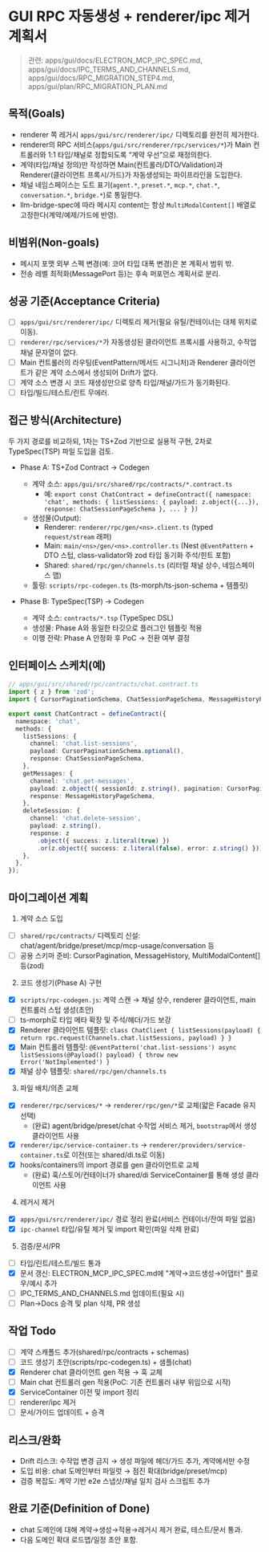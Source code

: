 # GUI RPC 자동생성 + renderer/ipc 제거 계획서

> 관련: apps/gui/docs/ELECTRON_MCP_IPC_SPEC.md, apps/gui/docs/IPC_TERMS_AND_CHANNELS.md, apps/gui/docs/RPC_MIGRATION_STEP4.md, apps/gui/plan/RPC_MIGRATION_PLAN.md

## 목적(Goals)

- renderer 쪽 레거시 `apps/gui/src/renderer/ipc/` 디렉토리를 완전히 제거한다.
- renderer의 RPC 서비스(`apps/gui/src/renderer/rpc/services/*`)가 Main 컨트롤러와 1:1 타입/채널로 정합되도록 “계약 우선”으로 재정의한다.
- 계약(타입/채널 정의)만 작성하면 Main(컨트롤러/DTO/Validation)과 Renderer(클라이언트 프록시/가드)가 자동생성되는 파이프라인을 도입한다.
- 채널 네임스페이스는 도트 표기(`agent.*`, `preset.*`, `mcp.*`, `chat.*`, `conversation.*`, `bridge.*`)로 통일한다.
- llm-bridge-spec에 따라 메시지 content는 항상 `MultiModalContent[]` 배열로 고정한다(계약/예제/가드에 반영).

## 비범위(Non-goals)

- 메시지 포맷 외부 스펙 변경(예: 코어 타입 대폭 변경)은 본 계획서 범위 밖.
- 전송 레벨 최적화(MessagePort 등)는 후속 퍼포먼스 계획서로 분리.

## 성공 기준(Acceptance Criteria)

- [ ] `apps/gui/src/renderer/ipc/` 디렉토리 제거(필요 유틸/컨테이너는 대체 위치로 이동).
- [ ] `renderer/rpc/services/*`가 자동생성된 클라이언트 프록시를 사용하고, 수작업 채널 문자열이 없다.
- [ ] Main 컨트롤러의 라우팅(EventPattern/메서드 시그니처)과 Renderer 클라이언트가 같은 계약 소스에서 생성되어 Drift가 없다.
- [ ] 계약 소스 변경 시 코드 재생성만으로 양측 타입/채널/가드가 동기화된다.
- [ ] 타입/빌드/테스트/린트 무에러.

## 접근 방식(Architecture)

두 가지 경로를 비교하되, 1차는 TS+Zod 기반으로 실용적 구현, 2차로 TypeSpec(TSP) 파일 도입을 검토.

- Phase A: TS+Zod Contract → Codegen
  - 계약 소스: `apps/gui/src/shared/rpc/contracts/*.contract.ts`
    - 예: `export const ChatContract = defineContract({ namespace: 'chat', methods: { listSessions: { payload: z.object({...}), response: ChatSessionPageSchema }, ... } })`
  - 생성물(Output):
    - Renderer: `renderer/rpc/gen/<ns>.client.ts` (typed `request/stream` 래퍼)
    - Main: `main/<ns>/gen/<ns>.controller.ts` (Nest `@EventPattern` + DTO 스텁, class-validator와 zod 타입 동기화 주석/힌트 포함)
    - Shared: `shared/rpc/gen/channels.ts` (리터럴 채널 상수, 네임스페이스 맵)
  - 툴링: `scripts/rpc-codegen.ts` (ts-morph/ts-json-schema + 템플릿)

- Phase B: TypeSpec(TSP) → Codegen
  - 계약 소스: `contracts/*.tsp` (TypeSpec DSL)
  - 생성물: Phase A와 동일한 타깃으로 플러그인 템플릿 적용
  - 이행 전략: Phase A 안정화 후 PoC → 전환 여부 결정

## 인터페이스 스케치(예)

```ts
// apps/gui/src/shared/rpc/contracts/chat.contract.ts
import { z } from 'zod';
import { CursorPaginationSchema, ChatSessionPageSchema, MessageHistoryPageSchema } from './schemas';

export const ChatContract = defineContract({
  namespace: 'chat',
  methods: {
    listSessions: {
      channel: 'chat.list-sessions',
      payload: CursorPaginationSchema.optional(),
      response: ChatSessionPageSchema,
    },
    getMessages: {
      channel: 'chat.get-messages',
      payload: z.object({ sessionId: z.string(), pagination: CursorPaginationSchema.optional() }),
      response: MessageHistoryPageSchema,
    },
    deleteSession: {
      channel: 'chat.delete-session',
      payload: z.string(),
      response: z
        .object({ success: z.literal(true) })
        .or(z.object({ success: z.literal(false), error: z.string() })),
    },
  },
});
```

## 마이그레이션 계획

1. 계약 소스 도입

- [ ] `shared/rpc/contracts/` 디렉토리 신설: chat/agent/bridge/preset/mcp/mcp-usage/conversation 등
- [ ] 공용 스키마 준비: CursorPagination, MessageHistory, MultiModalContent[] 등(zod)

2. 코드 생성기(Phase A) 구현

- [x] `scripts/rpc-codegen.js`: 계약 스캔 → 채널 상수, renderer 클라이언트, main 컨트롤러 스텁 생성(초안)
- [ ] ts-morph로 타입 메타 확장 및 주석/헤더/가드 보강
- [x] Renderer 클라이언트 템플릿: `class ChatClient { listSessions(payload) { return rpc.request(Channels.chat.listSessions, payload) } }`
- [x] Main 컨트롤러 템플릿: `@EventPattern('chat.list-sessions') async listSessions(@Payload() payload) { throw new Error('NotImplemented') }`
- [x] 채널 상수 템플릿: `shared/rpc/gen/channels.ts`

3. 파일 배치/의존 교체

- [x] `renderer/rpc/services/*` → `renderer/rpc/gen/*`로 교체(얇은 Facade 유지 선택)
  - (완료) agent/bridge/preset/chat 수작업 서비스 제거, `bootstrap`에서 생성 클라이언트 사용
- [x] `renderer/ipc/service-container.ts` → `renderer/providers/service-container.ts`로 이전(또는 shared/di.ts로 이동)
- [x] hooks/containers의 import 경로를 gen 클라이언트로 교체
  - (완료) 훅/스토어/컨테이너가 shared/di ServiceContainer를 통해 생성 클라이언트 사용

4. 레거시 제거

- [x] `apps/gui/src/renderer/ipc/` 경로 정리 완료(서비스 컨테이너/잔여 파일 없음)
- [x] `ipc-channel` 타입/유틸 제거 및 import 확인(파일 삭제 완료)

5. 검증/문서/PR

- [ ] 타입/린트/테스트/빌드 통과
- [x] 문서 갱신: ELECTRON_MCP_IPC_SPEC.md에 "계약→코드생성→어댑터" 플로우/예시 추가
- [ ] IPC_TERMS_AND_CHANNELS.md 업데이트(필요 시)
- [ ] Plan→Docs 승격 및 plan 삭제, PR 생성

## 작업 Todo

- [ ] 계약 스캐폴드 추가(shared/rpc/contracts + schemas)
- [ ] 코드 생성기 초안(scripts/rpc-codegen.ts) + 샘플(chat)
- [x] Renderer chat 클라이언트 gen 적용 → 훅 교체
- [ ] Main chat 컨트롤러 gen 적용(PoC: 기존 컨트롤러 내부 위임으로 시작)
- [x] ServiceContainer 이전 및 import 정리
- [ ] renderer/ipc 제거
- [ ] 문서/가이드 업데이트 + 승격

## 리스크/완화

- Drift 리스크: 수작업 변경 금지 → 생성 파일에 헤더/가드 추가, 계약에서만 수정
- 도입 비용: chat 도메인부터 파일럿 → 점진 확대(bridge/preset/mcp)
- 검증 복잡도: 계약 기반 e2e 스냅샷/채널 일치 검사 스크립트 추가

## 완료 기준(Definition of Done)

- chat 도메인에 대해 계약→생성→적용→레거시 제거 완료, 테스트/문서 통과.
- 다음 도메인 확대 로드맵/일정 초안 포함.
